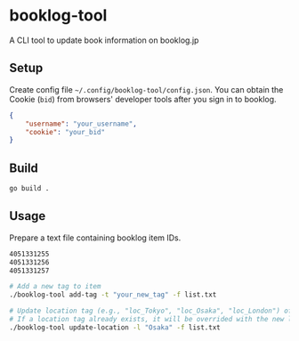 # booklog-tool
A CLI tool to update book information on booklog.jp

## Setup
Create config file `~/.config/booklog-tool/config.json`.  You can obtain the Cookie (`bid`) from browsers' developer tools after you sign in to booklog. 
```json
{
    "username": "your_username",
    "cookie": "your_bid"
}
```

## Build
```sh
go build .
```

## Usage
Prepare a text file containing booklog item IDs.
```txt
4051331255
4051331256
4051331257
```

```sh
# Add a new tag to item
./booklog-tool add-tag -t "your_new_tag" -f list.txt

# Update location tag (e.g., "loc_Tokyo", "loc_Osaka", "loc_London") of the item
# If a location tag already exists, it will be overrided with the new location tag
./booklog-tool update-location -l "Osaka" -f list.txt
```
